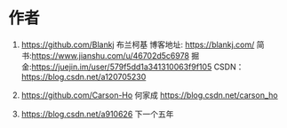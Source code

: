 # 作者

1. https://github.com/Blankj  布兰柯基     博客地址: https://blankj.com/  简书:https://www.jianshu.com/u/46702d5c6978    掘金:https://juejin.im/user/579f5dd1a341310063f9f105  CSDN：https://blog.csdn.net/a120705230

2. https://github.com/Carson-Ho   何家成    https://blog.csdn.net/carson_ho

3. https://blog.csdn.net/a910626  下一个五年

   





